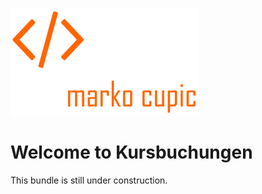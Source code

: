 ![Alt text](docs/logo.png?raw=true "logo")


# Welcome to Kursbuchungen
This bundle is still under construction.
